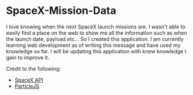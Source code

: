 # SpaceX-Mission-Data

I love knowing when the next SpaceX launch missions are. I wasn't able to easily find a place on the web to show me all the information such as when the launch date, payload etc... So I created this application.  I am currently learning web development as of writing this message and have used my knowledge so far. I will be updating this application with knew knowledge I gain to improve it.

Credit to the following:
+ [SpaceX API](https://github.com/r-spacex/SpaceX-API)
+ [ParticleJS](https://vincentgarreau.com/particles.js/)
